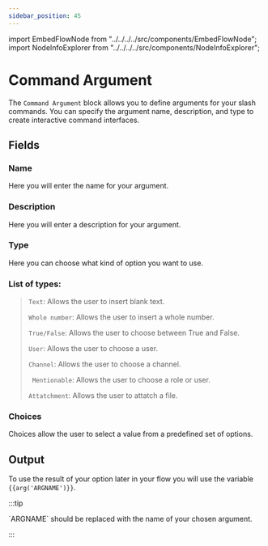 ```yaml
---
sidebar_position: 45
---
```


import EmbedFlowNode from "../../../../src/components/EmbedFlowNode";
import NodeInfoExplorer from "../../../../src/components/NodeInfoExplorer";

# Command Argument

<EmbedFlowNode type="option_command_argument" />

The `Command Argument` block allows you to define arguments for your slash commands. You can specify the argument name, description, and type to create interactive command interfaces.

## Fields

### Name 
Here you will enter the name for your argument.

### Description 
Here you will enter a description for your argument.

### Type
Here you can choose what kind of option you want to use.

### List of types:
> `Text`: Allows the user to insert blank text.
> 
> `Whole number`: Allows the user to insert a whole number.
>
> `True/False`: Allows the user to choose between True and False.
>
> `User`: Allows the user to choose a user.
>
> `Channel`: Allows the user to choose a channel.
>
> ` Mentionable`: Allows the user to choose a role or user.
>
> `Attatchment`: Allows the user to attatch a file.

### Choices
Choices allow the user to select a value from a predefined set of options.

## Output

To use the result of your option later in your flow you will use the variable
`{{arg('ARGNAME')}}`.

:::tip

<NodeInfoExplorer type="option_command_argument" />
`ARGNAME` should be replaced with the name of your chosen argument.

:::


